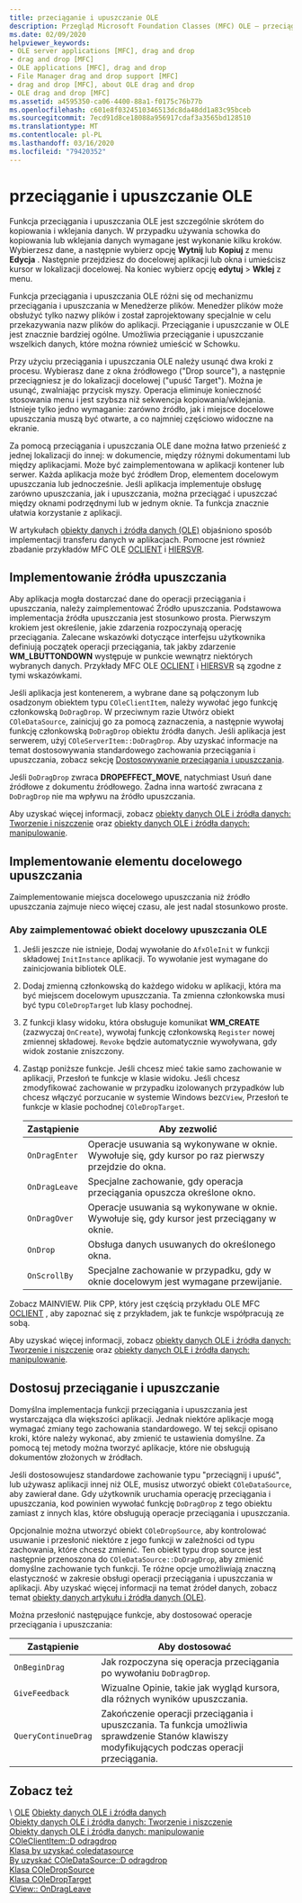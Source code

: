 ```yaml
---
title: przeciąganie i upuszczanie OLE
description: Przegląd Microsoft Foundation Classes (MFC) OLE — przeciąganie i upuszczanie, jak zaimplementować Źródło upuszczania, miejsce docelowe upuszczania oraz jak dostosować przeciąganie i upuszczanie.
ms.date: 02/09/2020
helpviewer_keywords:
- OLE server applications [MFC], drag and drop
- drag and drop [MFC]
- OLE applications [MFC], drag and drop
- File Manager drag and drop support [MFC]
- drag and drop [MFC], about OLE drag and drop
- OLE drag and drop [MFC]
ms.assetid: a4595350-ca06-4400-88a1-f0175c76b77b
ms.openlocfilehash: c601e8f0324510346513dc8da48dd1a83c95bceb
ms.sourcegitcommit: 7ecd91d8ce18088a956917cdaf3a3565bd128510
ms.translationtype: MT
ms.contentlocale: pl-PL
ms.lasthandoff: 03/16/2020
ms.locfileid: "79420352"
---
```

# <a name="ole-drag-and-drop"></a>przeciąganie i upuszczanie OLE

Funkcja przeciągania i upuszczania OLE jest szczególnie skrótem do kopiowania i wklejania danych. W przypadku używania schowka do kopiowania lub wklejania danych wymagane jest wykonanie kilku kroków. Wybierzesz dane, a następnie wybierz opcję **Wytnij** lub **Kopiuj** z menu **Edycja** . Następnie przejdziesz do docelowej aplikacji lub okna i umieścisz kursor w lokalizacji docelowej. Na koniec wybierz opcję **edytuj** > **Wklej** z menu.

Funkcja przeciągania i upuszczania OLE różni się od mechanizmu przeciągania i upuszczania w Menedżerze plików. Menedżer plików może obsłużyć tylko nazwy plików i został zaprojektowany specjalnie w celu przekazywania nazw plików do aplikacji. Przeciąganie i upuszczanie w OLE jest znacznie bardziej ogólne. Umożliwia przeciąganie i upuszczanie wszelkich danych, które można również umieścić w Schowku.

Przy użyciu przeciągania i upuszczania OLE należy usunąć dwa kroki z procesu. Wybierasz dane z okna źródłowego ("Drop source"), a następnie przeciągniesz je do lokalizacji docelowej ("upuść Target"). Można je usunąć, zwalniając przycisk myszy. Operacja eliminuje konieczność stosowania menu i jest szybsza niż sekwencja kopiowania/wklejania. Istnieje tylko jedno wymaganie: zarówno źródło, jak i miejsce docelowe upuszczania muszą być otwarte, a co najmniej częściowo widoczne na ekranie.

Za pomocą przeciągania i upuszczania OLE dane można łatwo przenieść z jednej lokalizacji do innej: w dokumencie, między różnymi dokumentami lub między aplikacjami. Może być zaimplementowana w aplikacji kontener lub serwer. Każda aplikacja może być źródłem Drop, elementem docelowym upuszczania lub jednocześnie. Jeśli aplikacja implementuje obsługę zarówno upuszczania, jak i upuszczania, można przeciągać i upuszczać między oknami podrzędnymi lub w jednym oknie. Ta funkcja znacznie ułatwia korzystanie z aplikacji.

W artykułach [obiekty danych i źródła danych (OLE)](../mfc/data-objects-and-data-sources-ole.md) objaśniono sposób implementacji transferu danych w aplikacjach. Pomocne jest również zbadanie przykładów MFC OLE [OCLIENT](../overview/visual-cpp-samples.md) i [HIERSVR](../overview/visual-cpp-samples.md).

## <a name="implement-a-drop-source"></a>Implementowanie źródła upuszczania

Aby aplikacja mogła dostarczać dane do operacji przeciągania i upuszczania, należy zaimplementować Źródło upuszczania. Podstawowa implementacja źródła upuszczania jest stosunkowo prosta. Pierwszym krokiem jest określenie, jakie zdarzenia rozpoczynają operację przeciągania. Zalecane wskazówki dotyczące interfejsu użytkownika definiują początek operacji przeciągania, tak jakby zdarzenie **WM_LBUTTONDOWN** występuje w punkcie wewnątrz niektórych wybranych danych. Przykłady MFC OLE [OCLIENT](../overview/visual-cpp-samples.md) i [HIERSVR](../overview/visual-cpp-samples.md) są zgodne z tymi wskazówkami.

Jeśli aplikacja jest kontenerem, a wybrane dane są połączonym lub osadzonym obiektem typu `COleClientItem`, należy wywołać jego funkcję członkowską `DoDragDrop`. W przeciwnym razie Utwórz obiekt `COleDataSource`, zainicjuj go za pomocą zaznaczenia, a następnie wywołaj funkcję członkowską `DoDragDrop` obiektu źródła danych. Jeśli aplikacja jest serwerem, użyj `COleServerItem::DoDragDrop`. Aby uzyskać informacje na temat dostosowywania standardowego zachowania przeciągania i upuszczania, zobacz sekcję [Dostosowywanie przeciągania i upuszczania](#customize-drag-and-drop).

Jeśli `DoDragDrop` zwraca **DROPEFFECT_MOVE**, natychmiast Usuń dane źródłowe z dokumentu źródłowego. Żadna inna wartość zwracana z `DoDragDrop` nie ma wpływu na źródło upuszczania.

Aby uzyskać więcej informacji, zobacz [obiekty danych OLE i źródła danych: Tworzenie i niszczenie](../mfc/data-objects-and-data-sources-creation-and-destruction.md) oraz [obiekty danych OLE i źródła danych: manipulowanie](../mfc/data-objects-and-data-sources-manipulation.md)\.

## <a name="implement-a-drop-target"></a>Implementowanie elementu docelowego upuszczania

Zaimplementowanie miejsca docelowego upuszczania niż źródło upuszczania zajmuje nieco więcej czasu, ale jest nadal stosunkowo proste.

### <a name="to-implement-an-ole-drop-target"></a>Aby zaimplementować obiekt docelowy upuszczania OLE

1. Jeśli jeszcze nie istnieje, Dodaj wywołanie do `AfxOleInit` w funkcji składowej `InitInstance` aplikacji. To wywołanie jest wymagane do zainicjowania bibliotek OLE.

1. Dodaj zmienną członkowską do każdego widoku w aplikacji, która ma być miejscem docelowym upuszczania. Ta zmienna członkowska musi być typu `COleDropTarget` lub klasy pochodnej.

1. Z funkcji klasy widoku, która obsługuje komunikat **WM_CREATE** (zazwyczaj `OnCreate`), wywołaj funkcję członkowską `Register` nowej zmiennej składowej. `Revoke` będzie automatycznie wywoływana, gdy widok zostanie zniszczony.

1. Zastąp poniższe funkcje. Jeśli chcesz mieć takie samo zachowanie w aplikacji, Przesłoń te funkcje w klasie widoku. Jeśli chcesz zmodyfikować zachowanie w przypadku izolowanych przypadków lub chcesz włączyć porzucanie w systemie Windows bez`CView`, Przesłoń te funkcje w klasie pochodnej `COleDropTarget`.

   | Zastąpienie | Aby zezwolić |
   | -------- | -------- |
   | `OnDragEnter` | Operacje usuwania są wykonywane w oknie. Wywołuje się, gdy kursor po raz pierwszy przejdzie do okna. |
   | `OnDragLeave` | Specjalne zachowanie, gdy operacja przeciągania opuszcza określone okno. |
   | `OnDragOver` | Operacje usuwania są wykonywane w oknie. Wywołuje się, gdy kursor jest przeciągany w oknie. |
   | `OnDrop` | Obsługa danych usuwanych do określonego okna. |
   | `OnScrollBy` | Specjalne zachowanie w przypadku, gdy w oknie docelowym jest wymagane przewijanie. |

Zobacz MAINVIEW. Plik CPP, który jest częścią przykładu OLE MFC [OCLIENT](../overview/visual-cpp-samples.md) , aby zapoznać się z przykładem, jak te funkcje współpracują ze sobą.

Aby uzyskać więcej informacji, zobacz [obiekty danych OLE i źródła danych: Tworzenie i niszczenie](../mfc/data-objects-and-data-sources-creation-and-destruction.md) oraz [obiekty danych OLE i źródła danych: manipulowanie](../mfc/data-objects-and-data-sources-manipulation.md)\.

## <a name="customize-drag-and-drop"></a>Dostosuj przeciąganie i upuszczanie

Domyślna implementacja funkcji przeciągania i upuszczania jest wystarczająca dla większości aplikacji. Jednak niektóre aplikacje mogą wymagać zmiany tego zachowania standardowego. W tej sekcji opisano kroki, które należy wykonać, aby zmienić te ustawienia domyślne. Za pomocą tej metody można tworzyć aplikacje, które nie obsługują dokumentów złożonych w źródłach.

Jeśli dostosowujesz standardowe zachowanie typu "przeciągnij i upuść", lub używasz aplikacji innej niż OLE, musisz utworzyć obiekt `COleDataSource`, aby zawierał dane. Gdy użytkownik uruchamia operację przeciągania i upuszczania, kod powinien wywołać funkcję `DoDragDrop` z tego obiektu zamiast z innych klas, które obsługują operacje przeciągania i upuszczania.

Opcjonalnie można utworzyć obiekt `COleDropSource`, aby kontrolować usuwanie i przesłonić niektóre z jego funkcji w zależności od typu zachowania, które chcesz zmienić. Ten obiekt typu drop source jest następnie przenoszona do `COleDataSource::DoDragDrop`, aby zmienić domyślne zachowanie tych funkcji. Te różne opcje umożliwiają znaczną elastyczność w zakresie obsługi operacji przeciągania i upuszczania w aplikacji. Aby uzyskać więcej informacji na temat źródeł danych, zobacz temat [obiekty danych artykułu i źródła danych (OLE)](../mfc/data-objects-and-data-sources-ole.md).

Można przesłonić następujące funkcje, aby dostosować operacje przeciągania i upuszczania:

| Zastąpienie | Aby dostosować |
| -------- | ------------ |
| `OnBeginDrag` | Jak rozpoczyna się operacja przeciągania po wywołaniu `DoDragDrop`. |
| `GiveFeedback` | Wizualne Opinie, takie jak wygląd kursora, dla różnych wyników upuszczania. |
| `QueryContinueDrag` | Zakończenie operacji przeciągania i upuszczania. Ta funkcja umożliwia sprawdzenie Stanów klawiszy modyfikujących podczas operacji przeciągania. |

## <a name="see-also"></a>Zobacz też

\ [OLE](../mfc/ole-in-mfc.md)
[Obiekty danych OLE i źródła danych](../mfc/data-objects-and-data-sources-ole.md)\
[Obiekty danych OLE i źródła danych: Tworzenie i niszczenie](../mfc/data-objects-and-data-sources-creation-and-destruction.md)\
[Obiekty danych OLE i źródła danych: manipulowanie](../mfc/data-objects-and-data-sources-manipulation.md)\
[COleClientItem::D odragdrop](../mfc/reference/coleclientitem-class.md#dodragdrop)\
[Klasa by uzyskać coledatasource](../mfc/reference/coledatasource-class.md)\
[By uzyskać COleDataSource::D odragdrop](../mfc/reference/coledatasource-class.md#dodragdrop)\
[Klasa COleDropSource](../mfc/reference/coledropsource-class.md)\
[Klasa COleDropTarget](../mfc/reference/coledroptarget-class.md)\
[CView:: OnDragLeave](../mfc/reference/cview-class.md#ondragleave)
